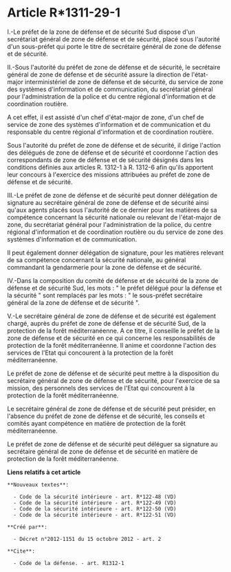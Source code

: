 # Article R*1311-29-1

I.-Le préfet de la zone de défense et de sécurité Sud dispose d'un secrétariat général de zone de défense et de sécurité,
placé sous l'autorité d'un sous-préfet qui porte le titre de secrétaire général de zone de défense et de sécurité. 

II.-Sous l'autorité du préfet de zone de défense et de sécurité, le secrétaire général de zone de défense et de sécurité
assure la direction de l'état-major interministériel de zone de défense et de sécurité, du service de zone des systèmes
d'information et de communication, du secrétariat général pour l'administration de la police et du centre régional
d'information et de coordination routière. 

A cet effet, il est assisté d'un chef d'état-major de zone, d'un chef de service de zone des systèmes d'information et de
communication et du responsable du centre régional d'information et de coordination routière. 

Sous l'autorité du préfet de zone de défense et de sécurité, il dirige l'action des délégués de zone de défense et de
sécurité et coordonne l'action des correspondants de zone de défense et de sécurité désignés dans les conditions définies aux
articles R. 1312-1 à R. 1312-6 afin qu'ils apportent leur concours à l'exercice des missions attribuées au préfet de zone de
défense et de sécurité. 

III.-Le préfet de zone de défense et de sécurité peut donner délégation de signature au secrétaire général de zone de défense
et de sécurité ainsi qu'aux agents placés sous l'autorité de ce dernier pour les matières de sa compétence concernant la
sécurité nationale ou relevant de l'état-major de zone, du secrétariat général pour l'administration de la police, du centre
régional d'information et de coordination routière ou du service de zone des systèmes d'information et de communication. 

Il peut également donner délégation de signature, pour les matières relevant de sa compétence concernant la sécurité
nationale, au général commandant la gendarmerie pour la zone de défense et de sécurité. 

IV.-Dans la composition du comité de défense et de sécurité de la zone de défense et de sécurité Sud, les mots : " le préfet
délégué pour la défense et la sécurité " sont remplacés par les mots : " le sous-préfet secrétaire général de la zone de
défense et de sécurité ". 

V.-Le secrétaire général de zone de défense et de sécurité est également chargé, auprès du préfet de zone de défense et de
sécurité Sud, de la protection de la forêt méditerranéenne. A ce titre, il conseille le préfet de la zone de défense et de
sécurité en ce qui concerne les responsabilités de protection de la forêt méditerranéenne. Il anime et coordonne l'action des
services de l'Etat qui concourent à la protection de la forêt méditerranéenne. 

Le préfet de zone de défense et de sécurité peut mettre à la disposition du secrétaire général de zone de défense et de
sécurité, pour l'exercice de sa mission, des personnels des services de l'Etat qui concourent à la protection de la forêt
méditerranéenne. 

Le secrétaire général de zone de défense et de sécurité peut présider, en l'absence du préfet de zone de défense et de
sécurité, les conseils et comités ayant compétence en matière de protection de la forêt méditerranéenne. 

Le préfet de zone de défense et de sécurité peut déléguer sa signature au secrétaire général de zone de défense et de
sécurité en matière de protection de la forêt méditerranéenne.

**Liens relatifs à cet article**

	**Nouveaux textes**:

	  - Code de la sécurité intérieure - art. R*122-48 (VD)
	  - Code de la sécurité intérieure - art. R*122-49 (VD)
	  - Code de la sécurité intérieure - art. R*122-50 (VD)
	  - Code de la sécurité intérieure - art. R*122-51 (VD)

	**Créé par**:

	  - Décret n°2012-1151 du 15 octobre 2012 - art. 2

	**Cite**:

	  - Code de la défense. - art. R1312-1
